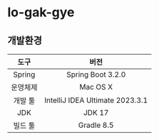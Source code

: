 # lo-gak-gye

## 개발환경

|도구|               버전                |
|:---:|:-------------------------------:|
|Spring|        Spring Boot 3.2.0        |
|운영체제|            Mac OS X             |
|개발 툴| IntelliJ IDEA Ultimate 2023.3.1 |
|JDK|             JDK 17              |
|빌드 툴|           Gradle 8.5            |